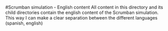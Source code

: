 #Scrumban simulation - English content
All content in this directory and its child directories contain the english content of the Scrumban simulation.
This way I can make a clear separation between the different languages (spanish, english) 
